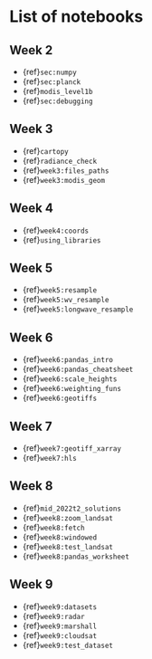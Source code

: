 # List of notebooks

## Week 2

* {ref}`sec:numpy`
* {ref}`sec:planck`
* {ref}`modis_level1b`
* {ref}`sec:debugging`

## Week 3

* {ref}`cartopy`
* {ref}`radiance_check`
* {ref}`week3:files_paths`
* {ref}`week3:modis_geom`

## Week 4


* {ref}`week4:coords`
* {ref}`using_libraries`

## Week 5

* {ref}`week5:resample`
* {ref}`week5:wv_resample`
* {ref}`week5:longwave_resample`

## Week 6

* {ref}`week6:pandas_intro`
* {ref}`week6:pandas_cheatsheet`
* {ref}`week6:scale_heights`
* {ref}`week6:weighting_funs`
* {ref}`week6:geotiffs`

## Week 7

* {ref}`week7:geotiff_xarray`
* {ref}`week7:hls`

## Week 8

* {ref}`mid_2022t2_solutions`
* {ref}`week8:zoom_landsat`
* {ref}`week8:fetch`
* {ref}`week8:windowed`
* {ref}`week8:test_landsat`
* {ref}`week8:pandas_worksheet`

## Week 9

* {ref}`week9:datasets`
* {ref}`week9:radar`
* {ref}`week9:marshall`
* {ref}`week9:cloudsat`
* {ref}`week9:test_dataset`

